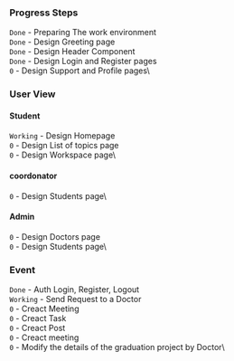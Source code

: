 ### Progress Steps

`Done` - Preparing The work environment\
`Done` - Design Greeting page\
`Done` - Design Header Component\
`Done` - Design Login and Register pages\
`0` - Design Support and Profile pages\

### User View

#### Student

`Working` - Design Homepage\
`0` - Design List of topics page\
`0` - Design Workspace page\

#### coordonator

`0` - Design Students page\

#### Admin

`0` - Design Doctors page\
`0` - Design Students page\

### Event

`Done` - Auth Login, Register, Logout\
`Working` - Send Request to a Doctor\
`0` - Creact Meeting\
`0` - Creact Task\
`0` - Creact Post\
`0` - Creact meeting\
`0` - Modify the details of the graduation project by Doctor\
